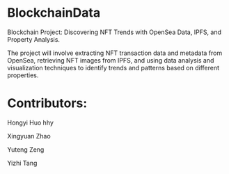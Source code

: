 # BlockchainData
Blockchain Project: Discovering NFT Trends with OpenSea Data, IPFS, and Property Analysis.

The project will involve extracting NFT transaction data and metadata from OpenSea, retrieving
NFT images from IPFS, and using data analysis and visualization techniques to identify trends
and patterns based on different properties.

# Contributors:
Hongyi Huo hhy

Xingyuan Zhao

Yuteng Zeng

Yizhi Tang